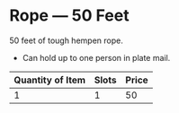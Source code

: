 # Rope — 50 Feet

50 feet of tough hempen rope.

- Can hold up to one person in plate mail.

| Quantity of Item |  Slots | Price |
| ---------------- | ------ | ----- |
| 1                | 1      | 50    |

